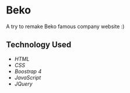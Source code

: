 # Beko<br/>
A try to remake Beko famous company website :)<br/>
## Technology Used<br/>
* *HTML*<br/> 
* *CSS*<br/>
* *Boostrap 4*<br/>
* *JavaScript*<br>
* *JQuery*
